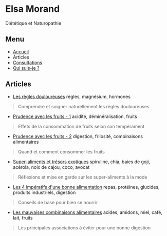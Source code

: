 # Elsa Morand

Diététique et Naturopathie

## Menu

- [Accueil](/)
- Articles
- [Consultations](/consultations)
- [Qui suis-je ?](/qui-suis-je)

## Articles

- [Les règles douloureuses](/article/les-regles-douloureuses) règles, magnésium, hormones
> Comprendre et soigner naturellement les règles douloureuses

- [Prudence avec les fruits - 1](/article/prudence-avec-les-fruits-1) acidité, déminéralisation, fruits
> Effets de la consommation de fruits selon son tempérament

- [Prudence avec les fruits - 2](/article/prudence-avec-les-fruits-2) digestion, frilosité, combinaisons alimentaires
> Quand et comment consommer les fruits

- [Super-aliments et trésors exotiques](/article/super-aliments-et-tresors-exotiques) spiruline, chia, baies de goji, acérola, noix de cajou, coco, avocat
> Réflexions et mise en garde sur les super-aliments à la mode

- [Les 4 impératifs d'une bonne alimentation](/article/alimentation-les-4-imperatifs) repas, protéines, glucides, produits industriels, digestion
> Conseils de base pour bien se nourrir

- [Les mauvaises combinaisons alimentaires](/article/les-mauvaises-combinaisons-alimentaires) acides, amidons, miel, café, lait, fruits
> Les principales associations à éviter pour une bonne digestion
